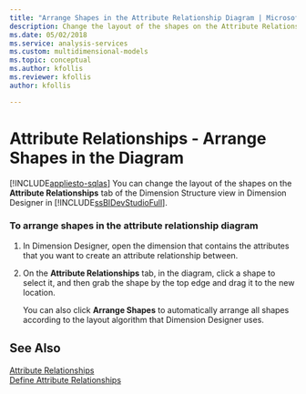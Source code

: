 ```yaml
---
title: "Arrange Shapes in the Attribute Relationship Diagram | Microsoft Docs"
description: Change the layout of the shapes on the Attribute Relationships tab of the Dimension Structure view in Dimension Designer in SQL Server Data Tools.
ms.date: 05/02/2018
ms.service: analysis-services
ms.custom: multidimensional-models
ms.topic: conceptual
ms.author: kfollis
ms.reviewer: kfollis
author: kfollis

---
```

# Attribute Relationships - Arrange Shapes in the Diagram
[!INCLUDE[appliesto-sqlas](../includes/appliesto-sqlas.md)]
  You can change the layout of the shapes on the **Attribute Relationships** tab of the Dimension Structure view in Dimension Designer in [!INCLUDE[ssBIDevStudioFull](../includes/ssbidevstudiofull-md.md)].  
  
### To arrange shapes in the attribute relationship diagram  
  
1.  In Dimension Designer, open the dimension that contains the attributes that you want to create an attribute relationship between.  
  
2.  On the **Attribute Relationships** tab, in the diagram, click a shape to select it, and then grab the shape by the top edge and drag it to the new location.  
  
     You can also click **Arrange Shapes** to automatically arrange all shapes according to the layout algorithm that Dimension Designer uses.  
  
## See Also  
 [Attribute Relationships](../../analysis-services/multidimensional-models-olap-logical-dimension-objects/attribute-relationships.md)   
 [Define Attribute Relationships](../../analysis-services/multidimensional-models/attribute-relationships-define.md)  
  
  
